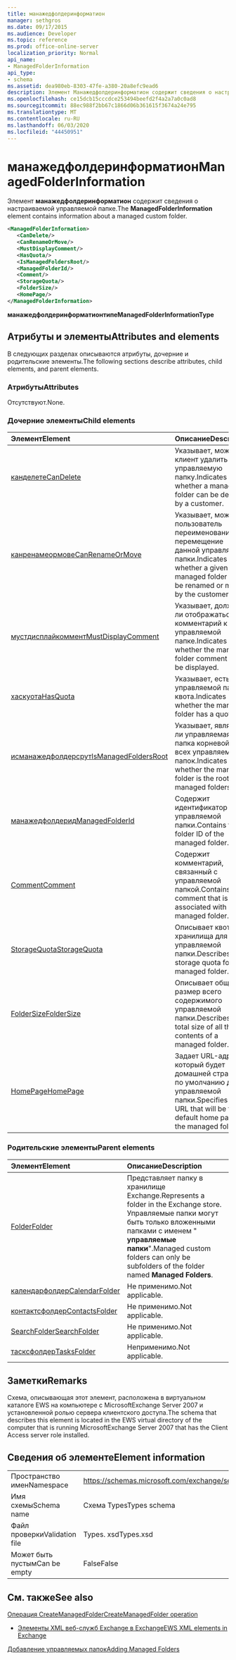 ```yaml
---
title: манажедфолдеринформатион
manager: sethgros
ms.date: 09/17/2015
ms.audience: Developer
ms.topic: reference
ms.prod: office-online-server
localization_priority: Normal
api_name:
- ManagedFolderInformation
api_type:
- schema
ms.assetid: dea980eb-8303-47fe-a380-20a8efc9ead6
description: Элемент Манажедфолдеринформатион содержит сведения о настраиваемой управляемой папке.
ms.openlocfilehash: ce15dcb15cccdce253494beefd2f4a2a7a0c0ad8
ms.sourcegitcommit: 88ec988f2bb67c1866d06b361615f3674a24e795
ms.translationtype: MT
ms.contentlocale: ru-RU
ms.lasthandoff: 06/03/2020
ms.locfileid: "44450951"
---
```

# <a name="managedfolderinformation"></a><span data-ttu-id="facda-103">манажедфолдеринформатион</span><span class="sxs-lookup"><span data-stu-id="facda-103">ManagedFolderInformation</span></span>

<span data-ttu-id="facda-104">Элемент **манажедфолдеринформатион** содержит сведения о настраиваемой управляемой папке.</span><span class="sxs-lookup"><span data-stu-id="facda-104">The **ManagedFolderInformation** element contains information about a managed custom folder.</span></span> 
  
```xml
<ManagedFolderInformation>
   <CanDelete/>
   <CanRenameOrMove/>
   <MustDisplayComment/>
   <HasQuota/>
   <IsManagedFoldersRoot/>
   <ManagedFolderId/>
   <Comment/>
   <StorageQuota/>
   <FolderSize/>
   <HomePage/>
</ManagedFolderInformation>
```

 <span data-ttu-id="facda-105">**манажедфолдеринформатионтипе**</span><span class="sxs-lookup"><span data-stu-id="facda-105">**ManagedFolderInformationType**</span></span>
## <a name="attributes-and-elements"></a><span data-ttu-id="facda-106">Атрибуты и элементы</span><span class="sxs-lookup"><span data-stu-id="facda-106">Attributes and elements</span></span>

<span data-ttu-id="facda-107">В следующих разделах описываются атрибуты, дочерние и родительские элементы.</span><span class="sxs-lookup"><span data-stu-id="facda-107">The following sections describe attributes, child elements, and parent elements.</span></span>
  
### <a name="attributes"></a><span data-ttu-id="facda-108">Атрибуты</span><span class="sxs-lookup"><span data-stu-id="facda-108">Attributes</span></span>

<span data-ttu-id="facda-109">Отсутствуют.</span><span class="sxs-lookup"><span data-stu-id="facda-109">None.</span></span>
  
### <a name="child-elements"></a><span data-ttu-id="facda-110">Дочерние элементы</span><span class="sxs-lookup"><span data-stu-id="facda-110">Child elements</span></span>

|<span data-ttu-id="facda-111">**Элемент**</span><span class="sxs-lookup"><span data-stu-id="facda-111">**Element**</span></span>|<span data-ttu-id="facda-112">**Описание**</span><span class="sxs-lookup"><span data-stu-id="facda-112">**Description**</span></span>|
|:-----|:-----|
|[<span data-ttu-id="facda-113">канделете</span><span class="sxs-lookup"><span data-stu-id="facda-113">CanDelete</span></span>](candelete.md) <br/> |<span data-ttu-id="facda-114">Указывает, может ли клиент удалить управляемую папку.</span><span class="sxs-lookup"><span data-stu-id="facda-114">Indicates whether a managed folder can be deleted by a customer.</span></span>  <br/> |
|[<span data-ttu-id="facda-115">канренамеормове</span><span class="sxs-lookup"><span data-stu-id="facda-115">CanRenameOrMove</span></span>](canrenameormove.md) <br/> |<span data-ttu-id="facda-116">Указывает, может ли пользователь переименование или перемещение данной управляемой папки.</span><span class="sxs-lookup"><span data-stu-id="facda-116">Indicates whether a given managed folder can be renamed or moved by the customer.</span></span>  <br/> |
|[<span data-ttu-id="facda-117">мустдисплайкоммент</span><span class="sxs-lookup"><span data-stu-id="facda-117">MustDisplayComment</span></span>](mustdisplaycomment.md) <br/> |<span data-ttu-id="facda-118">Указывает, должен ли отображаться комментарий к управляемой папке.</span><span class="sxs-lookup"><span data-stu-id="facda-118">Indicates whether the managed folder comment must be displayed.</span></span>  <br/> |
|[<span data-ttu-id="facda-119">хаскуота</span><span class="sxs-lookup"><span data-stu-id="facda-119">HasQuota</span></span>](hasquota.md) <br/> |<span data-ttu-id="facda-120">Указывает, есть ли у управляемой папки квота.</span><span class="sxs-lookup"><span data-stu-id="facda-120">Indicates whether the managed folder has a quota.</span></span>  <br/> |
|[<span data-ttu-id="facda-121">исманажедфолдерсрут</span><span class="sxs-lookup"><span data-stu-id="facda-121">IsManagedFoldersRoot</span></span>](ismanagedfoldersroot.md) <br/> |<span data-ttu-id="facda-122">Указывает, является ли управляемая папка корневой для всех управляемых папок.</span><span class="sxs-lookup"><span data-stu-id="facda-122">Indicates whether the managed folder is the root for all managed folders.</span></span>  <br/> |
|[<span data-ttu-id="facda-123">манажедфолдерид</span><span class="sxs-lookup"><span data-stu-id="facda-123">ManagedFolderId</span></span>](managedfolderid.md) <br/> |<span data-ttu-id="facda-124">Содержит идентификатор управляемой папки.</span><span class="sxs-lookup"><span data-stu-id="facda-124">Contains the folder ID of the managed folder.</span></span>  <br/> |
|[<span data-ttu-id="facda-125">Comment</span><span class="sxs-lookup"><span data-stu-id="facda-125">Comment</span></span>](comment.md) <br/> |<span data-ttu-id="facda-126">Содержит комментарий, связанный с управляемой папкой.</span><span class="sxs-lookup"><span data-stu-id="facda-126">Contains the comment that is associated with a managed folder.</span></span>  <br/> |
|[<span data-ttu-id="facda-127">StorageQuota</span><span class="sxs-lookup"><span data-stu-id="facda-127">StorageQuota</span></span>](storagequota.md) <br/> |<span data-ttu-id="facda-128">Описывает квоту хранилища для управляемой папки.</span><span class="sxs-lookup"><span data-stu-id="facda-128">Describes the storage quota for the managed folder.</span></span>  <br/> |
|[<span data-ttu-id="facda-129">FolderSize</span><span class="sxs-lookup"><span data-stu-id="facda-129">FolderSize</span></span>](foldersize.md) <br/> |<span data-ttu-id="facda-130">Описывает общий размер всего содержимого управляемой папки.</span><span class="sxs-lookup"><span data-stu-id="facda-130">Describes the total size of all the contents of a managed folder.</span></span>  <br/> |
|[<span data-ttu-id="facda-131">HomePage</span><span class="sxs-lookup"><span data-stu-id="facda-131">HomePage</span></span>](homepage.md) <br/> |<span data-ttu-id="facda-132">Задает URL-адрес, который будет домашней страницей по умолчанию для управляемой папки.</span><span class="sxs-lookup"><span data-stu-id="facda-132">Specifies the URL that will be the default home page for the managed folder.</span></span>  <br/> |
   
### <a name="parent-elements"></a><span data-ttu-id="facda-133">Родительские элементы</span><span class="sxs-lookup"><span data-stu-id="facda-133">Parent elements</span></span>

|<span data-ttu-id="facda-134">**Элемент**</span><span class="sxs-lookup"><span data-stu-id="facda-134">**Element**</span></span>|<span data-ttu-id="facda-135">**Описание**</span><span class="sxs-lookup"><span data-stu-id="facda-135">**Description**</span></span>|
|:-----|:-----|
|[<span data-ttu-id="facda-136">Folder</span><span class="sxs-lookup"><span data-stu-id="facda-136">Folder</span></span>](folder.md) <br/> |<span data-ttu-id="facda-137">Представляет папку в хранилище Exchange.</span><span class="sxs-lookup"><span data-stu-id="facda-137">Represents a folder in the Exchange store.</span></span> <span data-ttu-id="facda-138">Управляемые папки могут быть только вложенными папками с именем " **управляемые папки**".</span><span class="sxs-lookup"><span data-stu-id="facda-138">Managed custom folders can only be subfolders of the folder named **Managed Folders**.</span></span>  <br/> |
|[<span data-ttu-id="facda-139">календарфолдер</span><span class="sxs-lookup"><span data-stu-id="facda-139">CalendarFolder</span></span>](calendarfolder.md) <br/> |<span data-ttu-id="facda-140">Не применимо.</span><span class="sxs-lookup"><span data-stu-id="facda-140">Not applicable.</span></span>  <br/> |
|[<span data-ttu-id="facda-141">контактсфолдер</span><span class="sxs-lookup"><span data-stu-id="facda-141">ContactsFolder</span></span>](contactsfolder.md) <br/> |<span data-ttu-id="facda-142">Не применимо.</span><span class="sxs-lookup"><span data-stu-id="facda-142">Not applicable.</span></span>  <br/> |
|[<span data-ttu-id="facda-143">SearchFolder</span><span class="sxs-lookup"><span data-stu-id="facda-143">SearchFolder</span></span>](searchfolder.md) <br/> |<span data-ttu-id="facda-144">Не применимо.</span><span class="sxs-lookup"><span data-stu-id="facda-144">Not applicable.</span></span>  <br/> |
|[<span data-ttu-id="facda-145">тасксфолдер</span><span class="sxs-lookup"><span data-stu-id="facda-145">TasksFolder</span></span>](tasksfolder.md) <br/> |<span data-ttu-id="facda-146">Неприменимо.</span><span class="sxs-lookup"><span data-stu-id="facda-146">Not applicable.</span></span>  <br/> |
   
## <a name="remarks"></a><span data-ttu-id="facda-147">Заметки</span><span class="sxs-lookup"><span data-stu-id="facda-147">Remarks</span></span>

<span data-ttu-id="facda-148">Схема, описывающая этот элемент, расположена в виртуальном каталоге EWS на компьютере с MicrosoftExchange Server 2007 и установленной ролью сервера клиентского доступа.</span><span class="sxs-lookup"><span data-stu-id="facda-148">The schema that describes this element is located in the EWS virtual directory of the computer that is running MicrosoftExchange Server 2007 that has the Client Access server role installed.</span></span>
  
## <a name="element-information"></a><span data-ttu-id="facda-149">Сведения об элементе</span><span class="sxs-lookup"><span data-stu-id="facda-149">Element information</span></span>

|||
|:-----|:-----|
|<span data-ttu-id="facda-150">Пространство имен</span><span class="sxs-lookup"><span data-stu-id="facda-150">Namespace</span></span>  <br/> |https://schemas.microsoft.com/exchange/services/2006/types  <br/> |
|<span data-ttu-id="facda-151">Имя схемы</span><span class="sxs-lookup"><span data-stu-id="facda-151">Schema name</span></span>  <br/> |<span data-ttu-id="facda-152">Схема Types</span><span class="sxs-lookup"><span data-stu-id="facda-152">Types schema</span></span>  <br/> |
|<span data-ttu-id="facda-153">Файл проверки</span><span class="sxs-lookup"><span data-stu-id="facda-153">Validation file</span></span>  <br/> |<span data-ttu-id="facda-154">Types. xsd</span><span class="sxs-lookup"><span data-stu-id="facda-154">Types.xsd</span></span>  <br/> |
|<span data-ttu-id="facda-155">Может быть пустым</span><span class="sxs-lookup"><span data-stu-id="facda-155">Can be empty</span></span>  <br/> |<span data-ttu-id="facda-156">False</span><span class="sxs-lookup"><span data-stu-id="facda-156">False</span></span>  <br/> |
   
## <a name="see-also"></a><span data-ttu-id="facda-157">См. также</span><span class="sxs-lookup"><span data-stu-id="facda-157">See also</span></span>



[<span data-ttu-id="facda-158">Операция CreateManagedFolder</span><span class="sxs-lookup"><span data-stu-id="facda-158">CreateManagedFolder operation</span></span>](createmanagedfolder-operation.md)


- [<span data-ttu-id="facda-159">Элементы XML веб-служб Exchange в Exchange</span><span class="sxs-lookup"><span data-stu-id="facda-159">EWS XML elements in Exchange</span></span>](ews-xml-elements-in-exchange.md)


[<span data-ttu-id="facda-160">Добавление управляемых папок</span><span class="sxs-lookup"><span data-stu-id="facda-160">Adding Managed Folders</span></span>](https://msdn.microsoft.com/library/846658c6-7043-40fb-8439-19f97c2a967f%28Office.15%29.aspx)

